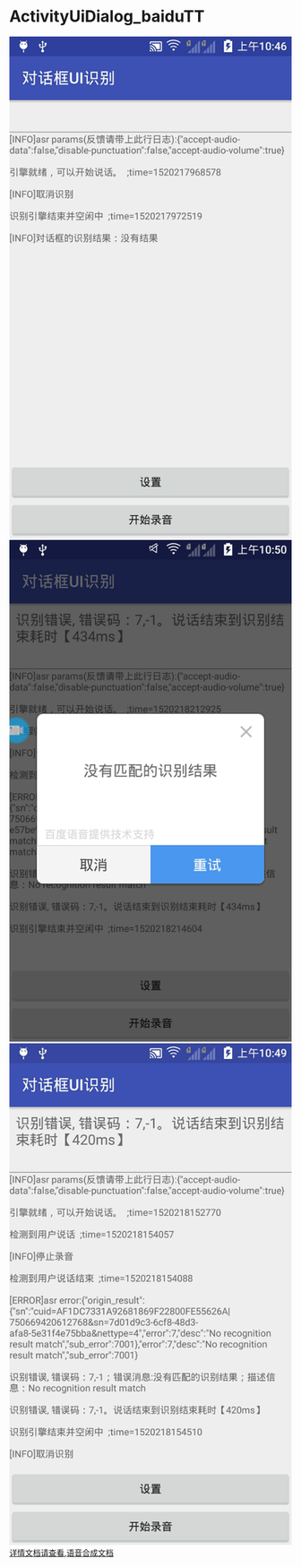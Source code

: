 # ActivityUiDialog_baiduTT
![](https://github.com/yufeilong92/ActivityUiDialog_baiduTT/blob/master/icon/one.jpg)
![](https://github.com/yufeilong92/ActivityUiDialog_baiduTT/blob/master/icon/two.jpg)
![](https://github.com/yufeilong92/ActivityUiDialog_baiduTT/blob/master/icon/three.jpg)
[详情文档请查看](https://www.jianshu.com/p/f4ebe90d1024),[语音合成文档](https://www.jianshu.com/p/efded1a55b58)